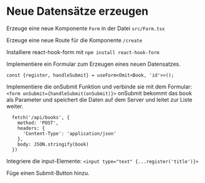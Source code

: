 # Neue Datensätze erzeugen

Erzeuge eine neue Komponente `Form` in der Datei `src/Form.tsx`

Erzeuge eine neue Route für die Komponente `/create`

Installiere react-hook-form mit `npm install react-hook-form`

Implementiere ein Formular zum Erzeugen eines neuen Datensatzes.

`const {register, handleSubmit} = useForm<Omit<Book, 'id'>>();`

Implementiere die onSubmit Funktion und verbinde sie mit dem Formular:
`<form onSubmit={handleSubmit(onSubmit)}>`
onSubmit bekommt das book als Parameter und speichert die Daten auf dem Server und leitet zur Liste weiter.

```
  fetch('/api/books', {
    method: 'POST',
    headers: {
      'Content-Type': 'application/json'
    },
    body: JSON.stringify(book)
  })
```

Integriere die input-Elemente: `<input type="text" {...register('title')}>`

Füge einen Submit-Button hinzu.